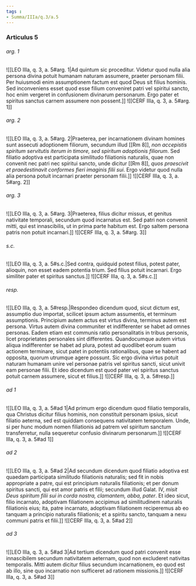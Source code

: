 ```yaml
---
tags : 
- Summa/IIIa/q.3/a.5
---
```


### Articulus 5

###### arg. 1
![[LEO IIIa, q. 3, a. 5#arg. 1|Ad quintum sic proceditur. Videtur quod nulla alia persona divina potuit humanam naturam assumere, praeter personam filii. Per huiusmodi enim assumptionem factum est quod Deus sit filius hominis. Sed inconveniens esset quod esse filium conveniret patri vel spiritui sancto, hoc enim vergeret in confusionem divinarum personarum. Ergo pater et spiritus sanctus carnem assumere non possent.]]
![[CERF IIIa, q. 3, a. 5#arg. 1]]

###### arg. 2
![[LEO IIIa, q. 3, a. 5#arg. 2|Praeterea, per incarnationem divinam homines sunt assecuti adoptionem filiorum, secundum illud [[Rm 8]], *non accepistis spiritum servitutis iterum in timore, sed spiritum adoptionis filiorum*. Sed filiatio adoptiva est participata similitudo filiationis naturalis, quae non convenit nec patri nec spiritui sancto, unde dicitur [[Rm 8]], *quos praescivit et praedestinavit conformes fieri imaginis filii sui*. Ergo videtur quod nulla alia persona potuit incarnari praeter personam filii.]]
![[CERF IIIa, q. 3, a. 5#arg. 2]]

###### arg. 3
![[LEO IIIa, q. 3, a. 5#arg. 3|Praeterea, filius dicitur missus, et genitus nativitate temporali, secundum quod incarnatus est. Sed patri non convenit mitti, qui est innascibilis, ut in prima parte habitum est. Ergo saltem persona patris non potuit incarnari.]]
![[CERF IIIa, q. 3, a. 5#arg. 3]]

###### s.c.
![[LEO IIIa, q. 3, a. 5#s.c.|Sed contra, quidquid potest filius, potest pater, alioquin, non esset eadem potentia trium. Sed filius potuit incarnari. Ergo similiter pater et spiritus sanctus.]]
![[CERF IIIa, q. 3, a. 5#s.c.]]

###### resp.
![[LEO IIIa, q. 3, a. 5#resp.|Respondeo dicendum quod, sicut dictum est, assumptio duo importat, scilicet ipsum actum assumentis, et terminum assumptionis. Principium autem actus est virtus divina, terminus autem est persona. Virtus autem divina communiter et indifferenter se habet ad omnes personas. Eadem etiam est communis ratio personalitatis in tribus personis, licet proprietates personales sint differentes. Quandocumque autem virtus aliqua indifferenter se habet ad plura, potest ad quodlibet eorum suam actionem terminare, sicut patet in potentiis rationalibus, quae se habent ad opposita, quorum utrumque agere possunt. Sic ergo divina virtus potuit naturam humanam unire vel personae patris vel spiritus sancti, sicut univit eam personae filii. Et ideo dicendum est quod pater vel spiritus sanctus potuit carnem assumere, sicut et filius.]]
![[CERF IIIa, q. 3, a. 5#resp.]]

###### ad 1
![[LEO IIIa, q. 3, a. 5#ad 1|Ad primum ergo dicendum quod filiatio temporalis, qua Christus dicitur filius hominis, non constituit personam ipsius, sicut filiatio aeterna, sed est quiddam consequens nativitatem temporalem. Unde, si per hunc modum nomen filiationis ad patrem vel spiritum sanctum transferretur, nulla sequeretur confusio divinarum personarum.]]
![[CERF IIIa, q. 3, a. 5#ad 1]]

###### ad 2
![[LEO IIIa, q. 3, a. 5#ad 2|Ad secundum dicendum quod filiatio adoptiva est quaedam participata similitudo filiationis naturalis; sed fit in nobis appropriate a patre, qui est principium naturalis filiationis; et per donum spiritus sancti, qui est amor patris et filii; secundum illud Galat. IV, *misit Deus spiritum filii sui in corda nostra, clamantem, abba, pater*. Et ideo sicut, filio incarnato, adoptivam filiationem accipimus ad similitudinem naturalis filiationis eius; ita, patre incarnato, adoptivam filiationem reciperemus ab eo tanquam a principio naturalis filiationis; et a spiritu sancto, tanquam a nexu communi patris et filii.]]
![[CERF IIIa, q. 3, a. 5#ad 2]]

###### ad 3
![[LEO IIIa, q. 3, a. 5#ad 3|Ad tertium dicendum quod patri convenit esse innascibilem secundum nativitatem aeternam, quod non excluderet nativitas temporalis. Mitti autem dicitur filius secundum incarnationem, eo quod est ab illo, sine quo incarnatio non sufficeret ad rationem missionis.]]
![[CERF IIIa, q. 3, a. 5#ad 3]]


